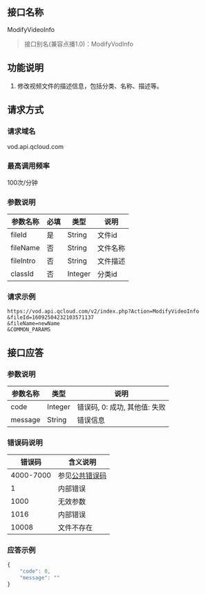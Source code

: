 ## 接口名称
ModifyVideoInfo

> 接口别名(兼容点播1.0)：ModifyVodInfo

## 功能说明
1. 修改视频文件的描述信息，包括分类、名称、描述等。

## 请求方式

### 请求域名
vod.api.qcloud.com

### 最高调用频率
100次/分钟

### 参数说明
| 参数名称 | 必填 | 类型 | 说明 |
|---------|---------|---------|---------|
| fileId | 是 | String | 文件id |
| fileName | 否 | String | 文件名称 |
| fileIntro | 否 | String | 文件描述 |
| classId | 否 | Integer | 分类id |

### 请求示例
```
https://vod.api.qcloud.com/v2/index.php?Action=ModifyVideoInfo
&fileId=16092504232103571137
&fileName=newName
&COMMON_PARAMS
```
## 接口应答

### 参数说明
| 参数名称 | 类型 | 说明 |
|---------|---------|---------|
| code | Integer | 错误码, 0: 成功, 其他值: 失败 |
| message | String | 错误信息 |

### 错误码说明
| 错误码 | 含义说明|
|---------|---------|
| 4000-7000 | 参见[公共错误码](/document/product/266/7783)  |
| 1 | 内部错误  |
| 1000 | 无效参数  |
| 1016 | 内部错误  |
| 10008 | 文件不存在  |

### 应答示例
```javascript
{
    "code": 0,
    "message": ""
}
```
